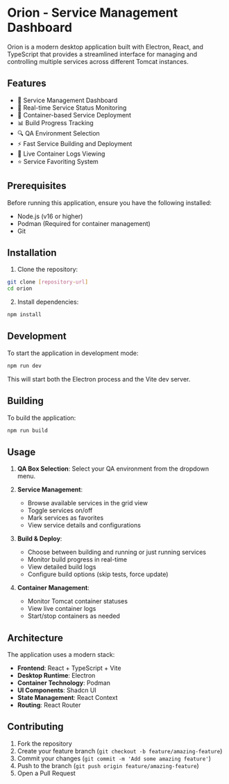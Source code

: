 # Orion - Service Management Dashboard

Orion is a modern desktop application built with Electron, React, and TypeScript that provides a streamlined interface for managing and controlling multiple services across different Tomcat instances.

## Features

- 🚀 Service Management Dashboard
- 🔄 Real-time Service Status Monitoring
- 🐳 Container-based Service Deployment
- 📊 Build Progress Tracking
- 🔍 QA Environment Selection
- ⚡ Fast Service Building and Deployment
- 📝 Live Container Logs Viewing
- ⭐ Service Favoriting System

## Prerequisites

Before running this application, ensure you have the following installed:

- Node.js (v16 or higher)
- Podman (Required for container management)
- Git

## Installation

1. Clone the repository:
```bash
git clone [repository-url]
cd orion
```

2. Install dependencies:
```bash
npm install
```

## Development

To start the application in development mode:

```bash
npm run dev
```

This will start both the Electron process and the Vite dev server.

## Building

To build the application:

```bash
npm run build
```

## Usage

1. **QA Box Selection**: Select your QA environment from the dropdown menu.

2. **Service Management**:
   - Browse available services in the grid view
   - Toggle services on/off
   - Mark services as favorites
   - View service details and configurations

3. **Build & Deploy**:
   - Choose between building and running or just running services
   - Monitor build progress in real-time
   - View detailed build logs
   - Configure build options (skip tests, force update)

4. **Container Management**:
   - Monitor Tomcat container statuses
   - View live container logs
   - Start/stop containers as needed

## Architecture

The application uses a modern stack:

- **Frontend**: React + TypeScript + Vite
- **Desktop Runtime**: Electron
- **Container Technology**: Podman
- **UI Components**: Shadcn UI
- **State Management**: React Context
- **Routing**: React Router

## Contributing

1. Fork the repository
2. Create your feature branch (`git checkout -b feature/amazing-feature`)
3. Commit your changes (`git commit -m 'Add some amazing feature'`)
4. Push to the branch (`git push origin feature/amazing-feature`)
5. Open a Pull Request

